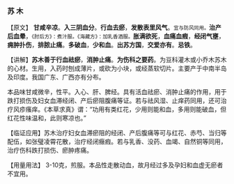 ### 苏    木

【原文】 **甘咸辛凉**。**入三阴血分**。**行血去瘀**，**发散表里风气**。<small>宜与防风同用。</small>**治产后血晕**，<small>《肘后方》：煮汁服。《海藏方》：加乳香酒服。</small>**胀满欲死**，**血痛血瘕**，**经闭气壅**，**痈肿扑伤**，**排脓止痛**。**多破血**，**少和血**。**出苏方国**，**交爱亦有**。**忌铁**。

【讲解】**苏木善于行血祛瘀**，**消肿止痛**。**为伤科之要药**。为豆科灌木或小乔木苏木的心材。生用，入药时刨成薄片，或砍为小块，或经蒸软切片。主要产于中南半岛及印度。我国广东、广西亦有分布。
     
本品味甘咸微辛，性平。入心、肝、脾经。具有活血祛瘀、消肿止痛的作用，用于跌打损伤及妇女血滞经闭、产后瘀阻腹痛等证。若与祛风湿、止痒药同用，还可治疗风疹瘙痒。《本草求真》谓：“功用有类红花，少用则能和血，多用则能破血，但红花性味温和，此则寒凉也。”
     
【临证应用】苏木治疗妇女血滞瘀阻的经闭、产后腹痛等可与红花、赤芍、当归等配伍，如张璧凌霄花散，治疗经闭癥瘕。若与乳香、没药、血竭、自然铜等同用，治疗伤科跌打损伤、瘀肿疼痛。
    
【用量用法】 3-10克，煎服。本品性走散动血，故月经过多及孕妇和血虚无瘀者不宜用。
                                     